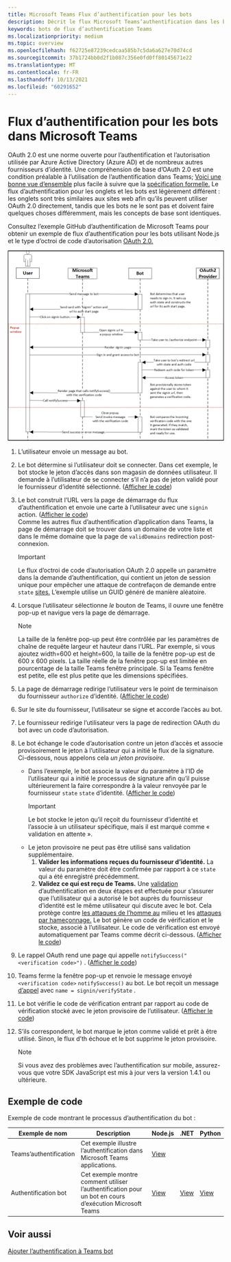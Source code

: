 ```yaml
---
title: Microsoft Teams Flux d’authentification pour les bots
description: Décrit le flux Microsoft Teams’authentification dans les bots
keywords: bots de flux d’authentification Teams
ms.localizationpriority: medium
ms.topic: overview
ms.openlocfilehash: f62725e87239cedcaa585b7c5da6a627e70d74cd
ms.sourcegitcommit: 37b1724bb0d2f1b087c356e0fd0ff80145671e22
ms.translationtype: MT
ms.contentlocale: fr-FR
ms.lasthandoff: 10/13/2021
ms.locfileid: "60291652"
---
```

# <a name="authentication-flow-for-bots-in-microsoft-teams"></a>Flux d’authentification pour les bots dans Microsoft Teams

OAuth 2.0 est une norme ouverte pour l’authentification et l’autorisation utilisée par Azure Active Directory (Azure AD) et de nombreux autres fournisseurs d’identité. Une compréhension de base d’OAuth 2.0 est une condition préalable à l’utilisation de l’authentification dans Teams; [Voici une bonne vue d’ensemble](https://aaronparecki.com/oauth-2-simplified/) plus facile à suivre que la [spécification formelle.](https://oauth.net/2/) Le flux d’authentification pour les onglets et les bots est légèrement différent : les onglets sont très similaires aux sites web afin qu’ils peuvent utiliser OAuth 2.0 directement, tandis que les bots ne le sont pas et doivent faire quelques choses différemment, mais les concepts de base sont identiques.

Consultez l’exemple GitHub [](https://github.com/OfficeDev/Microsoft-Teams-Samples/tree/main/samples/app-auth/nodejs) d’authentification de Microsoft Teams pour obtenir un exemple de flux d’authentification pour les bots utilisant Node.js et le type d’octroi de code d’autorisation [OAuth 2.0.](https://oauth.net/2/grant-types/authorization-code/)

![Diagramme de séquence d’authentification de bot](../../../assets/images/authentication/bot_auth_sequence_diagram.png)

1. L’utilisateur envoie un message au bot.
2. Le bot détermine si l’utilisateur doit se connecter.
   Dans cet exemple, le bot stocke le jeton d’accès dans son magasin de données utilisateur. Il demande à l’utilisateur de se connecter s’il n’a pas de jeton validé pour le fournisseur d’identité sélectionné. ([Afficher le code](https://github.com/OfficeDev/microsoft-teams-sample-auth-node/blob/469952a26d618dbf884a3be53c7d921cc580b1e2/src/utils/AuthenticationUtils.ts#L58-L76))
3. Le bot construit l’URL vers la page de démarrage du flux d’authentification et envoie une carte à l’utilisateur avec une `signin` action. ([Afficher le code](https://github.com/OfficeDev/microsoft-teams-sample-auth-node/blob/469952a26d618dbf884a3be53c7d921cc580b1e2/src/dialogs/BaseIdentityDialog.ts#L160-L190))</br>
    Comme les autres flux d’authentification d’application dans Teams, la page de démarrage doit se trouver dans un domaine de votre liste et dans le même domaine que la page de `validDomains` redirection post-connexion.
    > [!IMPORTANT] 
    > Le flux d’octroi de code d’autorisation OAuth 2.0 appelle un paramètre dans la demande d’authentification, qui contient un jeton de session unique pour empêcher une attaque de contrefaçon de demande entre `state` [sites.](https://en.wikipedia.org/wiki/Cross-site_request_forgery) L’exemple utilise un GUID généré de manière aléatoire.
4. Lorsque l’utilisateur sélectionne *le* bouton de Teams, il ouvre une fenêtre pop-up et navigue vers la page de démarrage.
   > [!NOTE]
   > La taille de la fenêtre pop-up peut être contrôlée par les paramètres de chaîne de requête largeur et hauteur dans l’URL. Par exemple, si vous ajoutez width=600 et height=600, la taille de la fenêtre pop-up est de 600 x 600 pixels. La taille réelle de la fenêtre pop-up est limitée en pourcentage de la taille Teams fenêtre principale. Si la Teams fenêtre est petite, elle est plus petite que les dimensions spécifiées.

5. La page de démarrage redirige l’utilisateur vers le point de terminaison du fournisseur `authorize` d’identité. ([Afficher le code](https://github.com/OfficeDev/microsoft-teams-sample-auth-node/blob/469952a26d618dbf884a3be53c7d921cc580b1e2/public/html/auth-start.html#L51-L56))
6. Sur le site du fournisseur, l’utilisateur se signe et accorde l’accès au bot.
7. Le fournisseur redirige l’utilisateur vers la page de redirection OAuth du bot avec un code d’autorisation.
8. Le bot échange le code d’autorisation  contre un jeton d’accès et associe provisoirement le jeton à l’utilisateur qui a initié le flux de la signature. Ci-dessous, nous appelons cela *un jeton provisoire*.
    * Dans l’exemple, le bot associe la valeur du paramètre à l’ID de l’utilisateur qui a initié le processus de signature afin qu’il puisse ultérieurement la faire correspondre à la valeur renvoyée par le fournisseur `state` `state` d’identité. ([Afficher le code](https://github.com/OfficeDev/microsoft-teams-sample-auth-node/blob/469952a26d618dbf884a3be53c7d921cc580b1e2/src/AuthBot.ts#L70-L99))
      > [!IMPORTANT] 
      > Le bot stocke le jeton qu’il reçoit du fournisseur d’identité et l’associe à un utilisateur spécifique, mais il est marqué comme « validation en attente ». 
    * Le jeton provisoire ne peut pas être utilisé sans validation supplémentaire.
      1. **Valider les informations reçues du fournisseur d’identité.** La valeur du paramètre doit être confirmée par rapport à ce `state` qui a été enregistré précédemment. 
      1. **Validez ce qui est reçu de Teams.** Une [validation](https://en.wikipedia.org/wiki/Man-in-the-middle_attack) d’authentification en deux étapes est effectuée pour s’assurer que l’utilisateur qui a autorisé le bot auprès du fournisseur d’identité est le même utilisateur qui discute avec le bot. Cela protège contre [les attaques de l’homme au](https://en.wikipedia.org/wiki/Man-in-the-middle_attack) milieu et les [attaques par hameçonnage.](https://en.wikipedia.org/wiki/Phishing) Le bot génère un code de vérification et le stocke, associé à l’utilisateur. Le code de vérification est envoyé automatiquement par Teams comme décrit ci-dessous. ([Afficher le code](https://github.com/OfficeDev/microsoft-teams-sample-auth-node/blob/469952a26d618dbf884a3be53c7d921cc580b1e2/src/AuthBot.ts#L100-L113))
9. Le rappel OAuth rend une page qui appelle `notifySuccess("<verification code>")` . ([Afficher le code](https://github.com/OfficeDev/microsoft-teams-sample-auth-node/blob/master/src/views/oauth-callback-success.hbs))
10. Teams ferme la fenêtre pop-up et renvoie le message envoyé `<verification code>` `notifySuccess()` au bot. Le bot reçoit un message [d’appel](/bot-framework/dotnet/bot-builder-dotnet-activities#invoke) avec `name = signin/verifyState` .
11. Le bot vérifie le code de vérification entrant par rapport au code de vérification stocké avec le jeton provisoire de l’utilisateur. ([Afficher le code](https://github.com/OfficeDev/microsoft-teams-sample-auth-node/blob/469952a26d618dbf884a3be53c7d921cc580b1e2/src/dialogs/BaseIdentityDialog.ts#L127-L140))
12. S’ils correspondent, le bot marque le jeton comme validé et prêt à être utilisé. Sinon, le flux d’th échoue et le bot supprime le jeton provisoire.

    > [!NOTE]
    > Si vous avez des problèmes avec l’authentification sur mobile, assurez-vous que votre SDK JavaScript est mis à jour vers la version 1.4.1 ou ultérieure.

## <a name="code-sample"></a>Exemple de code

Exemple de code montrant le processus d’authentification du bot :

| **Exemple de nom** | **Description** | **Node.js** | **.NET** | **Python** |
|-----------------|----------------|--------------|----------|-----------|
| Teams’authentification | Cet exemple illustre l’authentification dans Microsoft Teams applications. | [View](https://github.com/OfficeDev/microsoft-teams-sample-auth-node) | | |
| Authentification bot | Cet exemple montre comment utiliser l’authentification pour un bot en cours d’exécution Microsoft Teams | [View](https://github.com/microsoft/BotBuilder-Samples/tree/main/samples/javascript_nodejs/46.teams-auth) | [View](https://github.com/microsoft/BotBuilder-Samples/tree/main/samples/csharp_dotnetcore/46.teams-auth) | [View](https://github.com/microsoft/BotBuilder-Samples/tree/main/samples/python/46.teams-auth)

## <a name="see-also"></a>Voir aussi

[Ajouter l’authentification à Teams bot](add-authentication.md)
